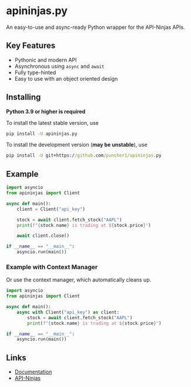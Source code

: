 # apininjas.py

An easy-to-use and async-ready Python wrapper for the API-Ninjas APIs.


## Key Features

* Pythonic and modern API
* Asynchronous using `async` and `await`
* Fully type-hinted
* Easy to use with an object oriented design


## Installing

**Python 3.9 or higher is required**

To install the latest stable version, use
```cmd
pip install -U apininjas.py
```

To install the development version (**may be unstable**), use
```cmd
pip install -U git+https://github.com/puncher1/apininjas.py
```


## Example

```python
import asyncio
from apininjas import Client

async def main():
    client = Client("api_key")

    stock = await client.fetch_stock("AAPL")
    print(f"{stock.name} is trading at ${stock.price}")

    await client.close()

if __name__ == "__main__":
    asyncio.run(main())
```
### Example with Context Manager
Or use the context manager, which automatically cleans up.
```python
import asyncio
from apininjas import Client

async def main():
    async with Client("api_key") as client:
        stock = await client.fetch_stock("AAPL")
        print(f"{stock.name} is trading at ${stock.price}")

if __name__ == "__main__":
    asyncio.run(main())
```


## Links
* [Documentation][1] <br>
* [API-Ninjas][2]


[1]: https://apininjaspy.rtfd.org/latest
[2]: https://api-ninjas.com
